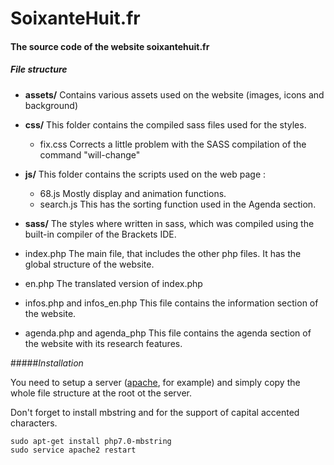 
# SoixanteHuit.fr
#### The source code of the website soixantehuit.fr


##### *File structure*
* **assets/**
Contains various assets used on the website (images, icons and background)

* **css/**
This folder contains the compiled sass files used for the styles.
    * fix.css
    Corrects a little problem with the SASS compilation of the command "will-change"

* **js/**
This folder contains the scripts used on the web page :
    * 68.js
    Mostly display and animation functions.
    * search.js
    This has the sorting function used in the Agenda section.

* **sass/**
The styles where written in sass, which was compiled using the built-in compiler of the Brackets IDE.

* index.php
The main file, that includes the other php files. It has the global structure of the website.

* en.php
The translated version of index.php

* infos.php and infos_en.php
This file contains the information section of the website.

* agenda.php and agenda_php
This file contains the agenda section of the website with its research features.



#####*Installation*

You need to setup a server ([apache](https://httpd.apache.org/download.cgi), for example) and simply copy the whole file structure at the root ot the server.

Don't forget to install mbstring and for the support of capital accented characters.
```
sudo apt-get install php7.0-mbstring
sudo service apache2 restart
```
